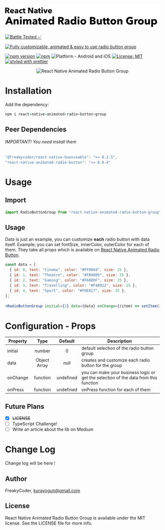 <img alt="React Native Animated Radio Button Group" src="assets/logo.png" width="1050"/>

[![Battle Tested ✅](https://img.shields.io/badge/-Battle--Tested%20%E2%9C%85-03666e?style=for-the-badge)](https://github.com/WrathChaos/react-native-animated-radio-button-group)

[![Fully customizable, animated & easy to use radio button group](https://img.shields.io/badge/-Fully%20customizable%2C%20animated%20%26%20easy%20to%20use%20radio%20button%20group-lightgrey?style=for-the-badge)](https://github.com/WrathChaos/react-native-animated-radio-button-group)

[![npm version](https://img.shields.io/npm/v/react-native-animated-radio-button-group.svg?style=for-the-badge)](https://www.npmjs.com/package/react-native-animated-radio-button-group)
[![npm](https://img.shields.io/npm/dt/react-native-animated-radio-button-group.svg?style=for-the-badge)](https://www.npmjs.com/package/react-native-animated-radio-button-group)
![Platform - Android and iOS](https://img.shields.io/badge/platform-Android%20%7C%20iOS-blue.svg?style=for-the-badge)
[![License: MIT](https://img.shields.io/badge/License-MIT-green.svg?style=for-the-badge)](https://opensource.org/licenses/MIT)
[![styled with prettier](https://img.shields.io/badge/styled_with-prettier-ff69b4.svg?style=for-the-badge)](https://github.com/prettier/prettier)

<p align="center">
  <img alt="React Native Animated Radio Button Group"
        src="assets/Screenshots/react-native-animated-radio-button-group.gif" />
</p>

# Installation

Add the dependency:

```ruby
npm i react-native-animated-radio-button-group
```

## Peer Dependencies

###### IMPORTANT! You need install them

```js
"@freakycoder/react-native-bounceable": ">= 0.2.5",
"react-native-animated-radio-button": ">= 0.0.4"
```

# Usage

## Import

```js
import RadioButtonGroup from "react-native-animated-radio-button-group";
```

## Usage

Data is just an example, you can customize **each** radio button with data itself. Example; you can set fontSize, innerColor, outerColor for each of them. They take all props which is available on [React Native Animated Radio Button](https://github.com/WrathChaos/react-native-animated-radio-button).

```jsx
const data = [
  { id: 0, text: "Cinema", color: "#FF0004", size: 25 },
  { id: 1, text: "Theatre", color: "#FB4009", size: 25 },
  { id: 2, text: "Gaming", color: "#F6800F", size: 25 },
  { id: 3, text: "Travelling", color: "#F4A012", size: 25 },
  { id: 4, text: "Sport", color: "#F0E017", size: 25 },
];

<RadioButtonGroup initial={2} data={data} onChange={(item) => setItem(item)} />;
```

# Configuration - Props

| Property |     Type     |  Default  | Description                                                                          |
| -------- | :----------: | :-------: | ------------------------------------------------------------------------------------ |
| initial  |    number    |     0     | default selection of the radio button group                                          |
| data     | Object Array |   null    | creates and customize each radio button for the group                                |
| onChange |   function   | undefined | you can make your business logic or get the selection of the data from this function |
| onPress  |   function   | undefined | onPress function for each of them                                                    |

## Future Plans

- [x] ~~LICENSE~~
- [ ] TypeScript Challenge!
- [ ] Write an article about the lib on Medium

# Change Log

Change log will be here !

## Author

FreakyCoder, kurayogun@gmail.com

## License

React Native Animated Radio Button Group is available under the MIT license. See the LICENSE file for more info.
